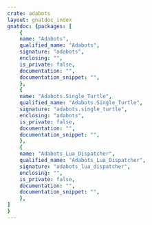 ```yaml
---
crate: adabots
layout: gnatdoc_index
gnatdoc: {packages: [
    {
    name: "Adabots",
    qualified_name: "Adabots",
    signature: "adabots",
    enclosing: "",
    is_private: false,
    documentation: "",
    documentation_snippet: "",
    },
    {
    name: "Adabots.Single_Turtle",
    qualified_name: "Adabots.Single_Turtle",
    signature: "adabots.single_turtle",
    enclosing: "adabots",
    is_private: false,
    documentation: "",
    documentation_snippet: "",
    },
    {
    name: "Adabots_Lua_Dispatcher",
    qualified_name: "Adabots_Lua_Dispatcher",
    signature: "adabots_lua_dispatcher",
    enclosing: "",
    is_private: false,
    documentation: "",
    documentation_snippet: "",
    },
]
}
---
```

